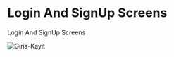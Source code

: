 # Login And SignUp Screens
Login And SignUp Screens

![Giris-Kayit](https://user-images.githubusercontent.com/98979530/161055400-c874872c-6990-4465-a623-fc47906e5b0a.gif)
